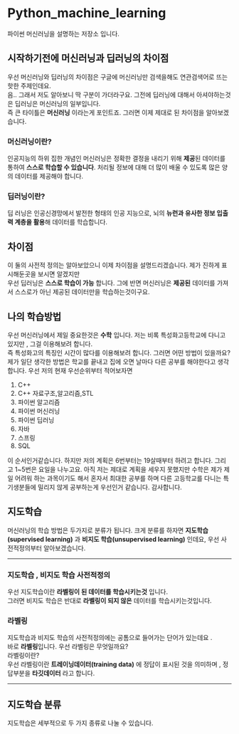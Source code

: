 # Python_machine_learning
파이썬 머신러닝을 설명하는 저장소 입니다.

## 시작하기전에 머신러닝과 딥러닝의 차이점
우선 머신러닝와 딥러닝의 차이점은 구글에 머신러닝만 검색을해도 연관검색어로 뜨는 핫한 주제인데요.<br />
음.. 그래서 저도 알아보니 딱 구분이 가더라구요. 그전에 딥러닝에 대해서 아셔야하는것은 딥러닝은 머신러닝의 일부입니다. <br />
즉 큰 타이틀은 **머신러닝** 이라는게 포인트죠. 그러면 이제 제대로 된 차이점을 알아보겠습니다.

### 머신러닝이란?
인공지능의 하위 집한 개념인 머신러닝은 정확한 결정을 내리기 위해 **제공**된 데이터를 통하여 **스스로 학습할 수 있습니다**. 처리될 정보에 대해 더 많이 배울 수 있도록 많은 양의 데이터를 제공해야 합니다.
### 딥러닝이란?
딥 러닝은 인공신경망에서 발전한 형태의 인공 지능으로, 뇌의 **뉴런과 유사한 정보 입출력 계층을 활용**해 데이터를 학습합니다.

## 차이점
이 둘의 사전적 정의는 알아보았으니 이제 차이점을 설명드리겠습니다.
제가 진하게 표시해둔곳을 보시면 알겠지만 <br />
우선 딥러닝은 **스스로 학습이 가능** 합니다. 그에 반면 머신러닝은 **제공된** 데이터를 가져서 스스로가 아닌 제공된 데이터만을 학습하는것이구요.<br />

## 나의 학습방법
우선 머신러닝에서 제일 중요한것은 **수학** 입니다. 저는 비록 특성화고등학교에 다니고 있지만 , 그걸 이용해보려 합니다.<br />
즉 특성화고의 특징인 시간이 많다를 이용해보려 합니다. 그러면 어떤 방법이 있을까요?<br />
제가 일단 생각한 방법은 학교를 끝내고 집에 오면 날마다 다른 공부를 해야한다고 생각합니다. 우선 저의 현재 우선순위부터 적어보자면

1. C++ 
2. C++ 자료구조,알고리즘,STL
3. 파이썬 알고리즘
4. 파이썬 머신러닝
5. 파이썬 딥러닝
6. 자바
7. 스프링
8. SQL

이 순서인거같습니다. 하지만 저의 계획은 6번부터는 19살때부터 하려고 합니다. 그리고 1~5번은 요일을 나누고요.
아직 저는 제대로 계획을 세우지 못했지만 수학은 제가 제일 어려워 하는 과목이기도 해서 혼자서 최대한 공부를 하며 
다른 고등학교를 다니는 특기생분들에 밀리지 않게 공부하는게 우선인거 같습니다. 감사합니다.

## 지도학습
머신러닝의 학습 방법은 두가지로 분류가 됩니다. 크게 분류를 하자면 **지도학습(supervised learning)** 과 **비지도 학습(unsupervised learning)** 인데요,
우선 사전적정의부터 알아보겠습니다. 

---
### 지도학습 , 비지도 학습 사전적정의
우선 지도학습이란 **라벨링이 된 데이터를 학습시키는것** 입니다. <br />
그러면 비지도 학습은 반대로 **라벨링이 되지 않은** 데이터를 학습시키는것입니다.<br />

### 라벨링
지도학습과 비지도 학습의 사전적정의에는 공톰으로 들어가는 단어가 있는데요 . <br />
바로 **라벨링**입니다. 우선 라벨링은 무엇일까요? <br />
라벨링이란? <br />
우선 라벨링이란 **트레이닝데이터(training data)** 에 정답이 표시된 것을 의미하며 , 정답부분을 **타깃데이터** 라고 합니다. <br />

--- 

## 지도학습 분류
지도학습은 세부적으로 두 가지 종류로 나눌 수 있습니다.




